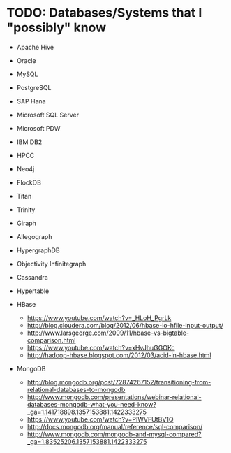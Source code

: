 # TODO: Databases/Systems that I "possibly" know
- Apache Hive
- Oracle
- MySQL
- PostgreSQL
- SAP Hana
- Microsoft SQL Server
- Microsoft PDW
- IBM DB2
- HPCC

- Neo4j
- FlockDB
- Titan
- Trinity
- Giraph
- Allegograph
- HypergraphDB
- Objectivity Infinitegraph
- Cassandra
- Hypertable
- HBase
  - https://www.youtube.com/watch?v=_HLoH_PgrLk
  - http://blog.cloudera.com/blog/2012/06/hbase-io-hfile-input-output/
  - http://www.larsgeorge.com/2009/11/hbase-vs-bigtable-comparison.html
  - https://www.youtube.com/watch?v=xHvJhuGGOKc
  - http://hadoop-hbase.blogspot.com/2012/03/acid-in-hbase.html
- MongoDB
  - http://blog.mongodb.org/post/72874267152/transitioning-from-relational-databases-to-mongodb
  - http://www.mongodb.com/presentations/webinar-relational-databases-mongodb-what-you-need-know?_ga=1.141718898.1357153881.1422333275
  - https://www.youtube.com/watch?v=PIWVFUtBV1Q
  - http://docs.mongodb.org/manual/reference/sql-comparison/
  - http://www.mongodb.com/mongodb-and-mysql-compared?_ga=1.83525206.1357153881.1422333275
